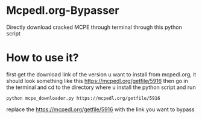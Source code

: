 # Mcpedl.org-Bypasser
Directly download cracked MCPE through terminal through this python script

# How to use it?
first get the download link of the version u want to install from mcpedl.org, it should look something like this https://mcpedl.org/getfile/5916
then go in the terminal and cd to the directory where u install the python script and run 
```
python mcpe_downloader.py https://mcpedl.org/getfile/5916
```
replace the https://mcpedl.org/getfile/5916 with the link you want to bypass
